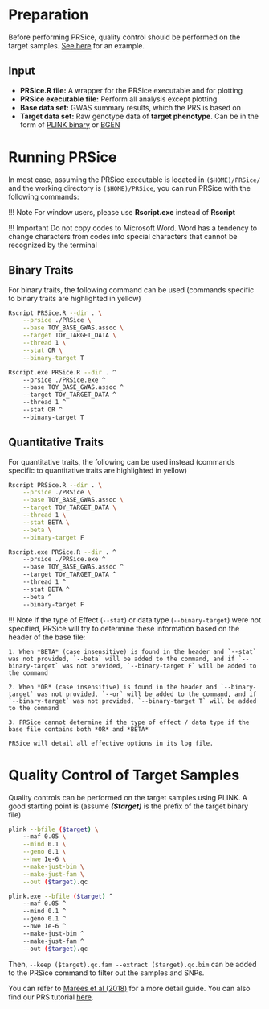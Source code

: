 
# Preparation
Before performing PRSice, quality control should be performed on the target samples. [See here](quick_start.md#quality-control-of-target-samples) for an example.

## Input
- **PRSice.R file:** A wrapper for the PRSice executable and for plotting
- **PRSice executable file:** Perform all analysis except plotting
- **Base data set:** GWAS summary results, which the PRS is based on
- **Target data set:** Raw genotype data of **target phenotype**.
Can be in the form of  [PLINK binary](https://www.cog-genomics.org/plink2/formats#bed) or [BGEN](http://www.well.ox.ac.uk/~gav/bgen_format/)

# Running PRSice
In most case,  assuming the PRSice executable is located in `($HOME)/PRSice/` and the working directory is `($HOME)/PRSice`, you can run PRSice with the following commands:

!!! Note
    For window users, please use **Rscript.exe** instead of **Rscript**

!!! Important
    Do not copy codes to Microsoft Word. Word has a tendency to change characters from codes into special characters that cannot be recognized by the terminal

## Binary Traits
For binary traits, the following command can be used (commands specific to binary traits are highlighted in yellow)

``` bash hl_lines="6 7" tab="Unix"
Rscript PRSice.R --dir . \
    --prsice ./PRSice \
    --base TOY_BASE_GWAS.assoc \
    --target TOY_TARGET_DATA \
    --thread 1 \
    --stat OR \
    --binary-target T
```

``` bash hl_lines="6 7" tab="Windows"
Rscript.exe PRSice.R --dir . ^
    --prsice ./PRSice.exe ^
    --base TOY_BASE_GWAS.assoc ^
    --target TOY_TARGET_DATA ^
    --thread 1 ^
    --stat OR ^
    --binary-target T
```

## Quantitative Traits
For quantitative traits, the following can be used instead  (commands specific to quantitative traits are highlighted in yellow)

``` bash tab="Unix" hl_lines="6 7 8" 
Rscript PRSice.R --dir . \
    --prsice ./PRSice \
    --base TOY_BASE_GWAS.assoc \
    --target TOY_TARGET_DATA \
    --thread 1 \
    --stat BETA \
    --beta \
    --binary-target F
```

``` bash tab="Windows" hl_lines="6 7 8" 
Rscript.exe PRSice.R --dir . ^
    --prsice ./PRSice.exe ^
    --base TOY_BASE_GWAS.assoc ^
    --target TOY_TARGET_DATA ^
    --thread 1 ^
    --stat BETA ^
    --beta ^
    --binary-target F
```


!!! Note
    If the type of Effect (`--stat`) or data type (`--binary-target`) were not specified, PRSice will try to determine these information based on the header of the base file:

    1. When *BETA* (case insensitive) is found in the header and `--stat` was not provided, `--beta` will be added to the command, and if `--binary-target` was not provided, `--binary-target F` will be added to the command 
   
    2. When *OR* (case insensitive) is found in the header and `--binary-target` was not provided, `--or` will be added to the command, and if `--binary-target` was not provided, `--binary-target T` will be added to the command

    3. PRSice cannot determine if the type of effect / data type if the base file contains both *OR* and *BETA*

    PRSice will detail all effective options in its log file.

# Quality Control of Target Samples

Quality controls can be performed on the target samples using PLINK. 
A good starting point is (assume **_($target)_** is the prefix of the target binary file)

``` bash tab="Unix"
plink --bfile ($target) \
    --maf 0.05 \
    --mind 0.1 \
    --geno 0.1 \
    --hwe 1e-6 \
    --make-just-bim \
    --make-just-fam \
    --out ($target).qc
```

``` bash tab="Windows"
plink.exe --bfile ($target) ^
    --maf 0.05 ^
    --mind 0.1 ^
    --geno 0.1 ^
    --hwe 1e-6 ^
    --make-just-bim ^
    --make-just-fam ^
    --out ($target).qc
```


Then, `--keep ($target).qc.fam --extract ($target).qc.bim` can be added to the PRSice command to filter out
the samples and SNPs.

You can refer to [Marees et al (2018)](https://www.ncbi.nlm.nih.gov/pubmed/29484742) for a more detail guide. 
You can also find our PRS tutorial [here](https://choishingwan.github.io/PRS-Tutorial/).
